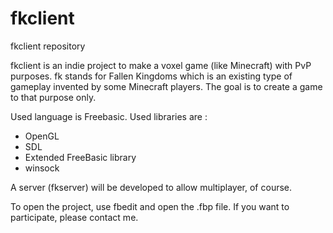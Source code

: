 fkclient
========

fkclient repository

fkclient is an indie project to make a voxel game (like Minecraft) with PvP purposes.
fk stands for Fallen Kingdoms which is an existing type of gameplay invented by some Minecraft players.
The goal is to create a game to that purpose only.

Used language is Freebasic.
Used libraries are :
- OpenGL
- SDL
- Extended FreeBasic library
- winsock

A server (fkserver) will be developed to allow multiplayer, of course.

To open the project, use fbedit and open the .fbp file. If you want to participate, please contact me.
